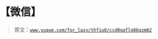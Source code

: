 # 【微信】

> 原文：[`www.yuque.com/for_lazy/thfiu8/ccd0gaflg86qzm62`](https://www.yuque.com/for_lazy/thfiu8/ccd0gaflg86qzm62)



